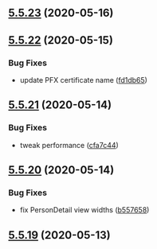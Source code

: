 ## [5.5.23](https://github.com/phandcock/grampsview/compare/v5.5.22...v5.5.23) (2020-05-16)



## [5.5.22](https://github.com/phandcock/grampsview/compare/v5.5.21...v5.5.22) (2020-05-15)


### Bug Fixes

* update PFX certificate name ([fd1db65](https://github.com/phandcock/grampsview/commit/fd1db65c172b800b097964bd3a23a4b54b521d09))



## [5.5.21](https://github.com/phandcock/grampsview/compare/v5.5.20...v5.5.21) (2020-05-14)


### Bug Fixes

* tweak performance ([cfa7c44](https://github.com/phandcock/grampsview/commit/cfa7c4403d7e0db0048893e37f6692fcdd2d2f2a))



## [5.5.20](https://github.com/phandcock/grampsview/compare/v5.5.19...v5.5.20) (2020-05-14)


### Bug Fixes

* fix PersonDetail view widths ([b557658](https://github.com/phandcock/grampsview/commit/b557658796cf129a78ecea830034b16b85d7131a))



## [5.5.19](https://github.com/phandcock/grampsview/compare/v5.5.18...v5.5.19) (2020-05-13)



